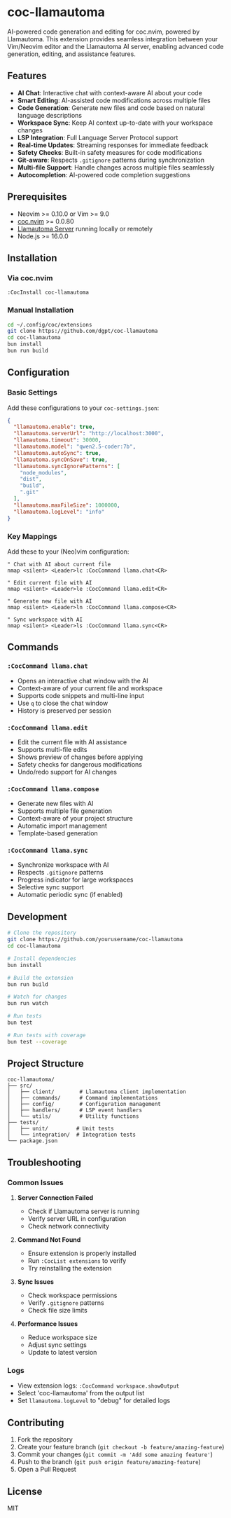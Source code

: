 # coc-llamautoma

AI-powered code generation and editing for coc.nvim, powered by Llamautoma. This extension provides seamless integration between your Vim/Neovim editor and the Llamautoma AI server, enabling advanced code generation, editing, and assistance features.

## Features

- **AI Chat**: Interactive chat with context-aware AI about your code
- **Smart Editing**: AI-assisted code modifications across multiple files
- **Code Generation**: Generate new files and code based on natural language descriptions
- **Workspace Sync**: Keep AI context up-to-date with your workspace changes
- **LSP Integration**: Full Language Server Protocol support
- **Real-time Updates**: Streaming responses for immediate feedback
- **Safety Checks**: Built-in safety measures for code modifications
- **Git-aware**: Respects `.gitignore` patterns during synchronization
- **Multi-file Support**: Handle changes across multiple files seamlessly
- **Autocompletion**: AI-powered code completion suggestions

## Prerequisites

- Neovim >= 0.10.0 or Vim >= 9.0
- [coc.nvim](https://github.com/neoclide/coc.nvim) >= 0.0.80
- [Llamautoma Server](../llamautoma/README.md) running locally or remotely
- Node.js >= 16.0.0

## Installation

### Via coc.nvim

```vim
:CocInstall coc-llamautoma
```

### Manual Installation

```bash
cd ~/.config/coc/extensions
git clone https://github.com/dgpt/coc-llamautoma
cd coc-llamautoma
bun install
bun run build
```

## Configuration

### Basic Settings

Add these configurations to your `coc-settings.json`:

```json
{
  "llamautoma.enable": true,
  "llamautoma.serverUrl": "http://localhost:3000",
  "llamautoma.timeout": 30000,
  "llamautoma.model": "qwen2.5-coder:7b",
  "llamautoma.autoSync": true,
  "llamautoma.syncOnSave": true,
  "llamautoma.syncIgnorePatterns": [
    "node_modules",
    "dist",
    "build",
    ".git"
  ],
  "llamautoma.maxFileSize": 1000000,
  "llamautoma.logLevel": "info"
}
```

### Key Mappings

Add these to your (Neo)vim configuration:

```vim
" Chat with AI about current file
nmap <silent> <Leader>lc :CocCommand llama.chat<CR>

" Edit current file with AI
nmap <silent> <Leader>le :CocCommand llama.edit<CR>

" Generate new file with AI
nmap <silent> <Leader>ln :CocCommand llama.compose<CR>

" Sync workspace with AI
nmap <silent> <Leader>ls :CocCommand llama.sync<CR>
```

## Commands

### `:CocCommand llama.chat`
- Opens an interactive chat window with the AI
- Context-aware of your current file and workspace
- Supports code snippets and multi-line input
- Use `q` to close the chat window
- History is preserved per session

### `:CocCommand llama.edit`
- Edit the current file with AI assistance
- Supports multi-file edits
- Shows preview of changes before applying
- Safety checks for dangerous modifications
- Undo/redo support for AI changes

### `:CocCommand llama.compose`
- Generate new files with AI
- Supports multiple file generation
- Context-aware of your project structure
- Automatic import management
- Template-based generation

### `:CocCommand llama.sync`
- Synchronize workspace with AI
- Respects `.gitignore` patterns
- Progress indicator for large workspaces
- Selective sync support
- Automatic periodic sync (if enabled)

## Development

```bash
# Clone the repository
git clone https://github.com/yourusername/coc-llamautoma
cd coc-llamautoma

# Install dependencies
bun install

# Build the extension
bun run build

# Watch for changes
bun run watch

# Run tests
bun test

# Run tests with coverage
bun test --coverage
```

## Project Structure

```
coc-llamautoma/
├── src/
│   ├── client/        # Llamautoma client implementation
│   ├── commands/      # Command implementations
│   ├── config/        # Configuration management
│   ├── handlers/      # LSP event handlers
│   └── utils/         # Utility functions
├── tests/
│   ├── unit/         # Unit tests
│   └── integration/  # Integration tests
└── package.json
```

## Troubleshooting

### Common Issues

1. **Server Connection Failed**
   - Check if Llamautoma server is running
   - Verify server URL in configuration
   - Check network connectivity

2. **Command Not Found**
   - Ensure extension is properly installed
   - Run `:CocList extensions` to verify
   - Try reinstalling the extension

3. **Sync Issues**
   - Check workspace permissions
   - Verify `.gitignore` patterns
   - Check file size limits

4. **Performance Issues**
   - Reduce workspace size
   - Adjust sync settings
   - Update to latest version

### Logs

- View extension logs: `:CocCommand workspace.showOutput`
- Select 'coc-llamautoma' from the output list
- Set `llamautoma.logLevel` to "debug" for detailed logs

## Contributing

1. Fork the repository
2. Create your feature branch (`git checkout -b feature/amazing-feature`)
3. Commit your changes (`git commit -m 'Add some amazing feature'`)
4. Push to the branch (`git push origin feature/amazing-feature`)
5. Open a Pull Request

## License

MIT
